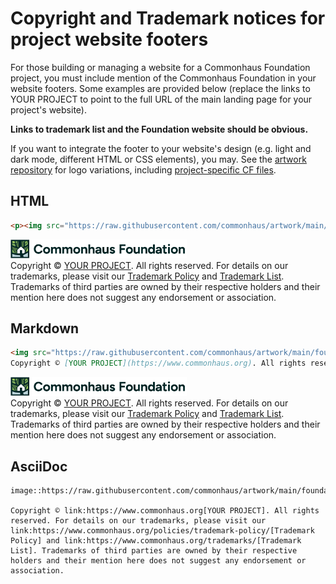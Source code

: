 # Copyright and Trademark notices for project website footers

For those building or managing a website for a Commonhaus Foundation project, you must include mention of the Commonhaus Foundation in your website footers. Some examples are provided below (replace the links to YOUR PROJECT to point to the full URL of the main landing page for your project's website).

**Links to trademark list and the Foundation website should be obvious.** 

If you want to integrate the footer to your website's design (e.g. light and dark mode, different HTML or CSS elements), you may.  See the [artwork repository](https://github.com/commonhaus/artwork/tree/main/foundation/brand) for logo variations, including [project-specific CF files](https://github.com/commonhaus/artwork/tree/main/foundation/brand/project).

## HTML

```html
<p><img src="https://raw.githubusercontent.com/commonhaus/artwork/main/foundation/brand/svg/CF_logo_horizontal_single_default.svg" height="30"/><br />Copyright © <a href="https://www.commonhaus.org">YOUR PROJECT</a>. All rights reserved. For details on our trademarks, please visit our <a href="https://www.commonhaus.org/policies/trademark-policy/">Trademark Policy</a> and <a href="https://www.commonhaus.org/trademarks/">Trademark List</a>. Trademarks of third parties are owned by their respective holders and their mention here does not suggest any endorsement or association.</p>
```
<!-- markdownlint-disable MD033 -->
<p><img src="https://raw.githubusercontent.com/commonhaus/artwork/main/foundation/brand/svg/CF_logo_horizontal_single_default.svg" height="30" alt=""/><br />Copyright © <a href="https://www.commonhaus.org">YOUR PROJECT</a>. All rights reserved. For details on our trademarks, please visit our <a href="https://www.commonhaus.org/policies/trademark-policy/">Trademark Policy</a> and <a href="https://www.commonhaus.org/trademarks/">Trademark List</a>. Trademarks of third parties are owned by their respective holders and their mention here does not suggest any endorsement or association.</p>

## Markdown

```markdown
<img src="https://raw.githubusercontent.com/commonhaus/artwork/main/foundation/brand/svg/CF_logo_horizontal_single_default.svg" height="30" alt=""/><br />
Copyright © [YOUR PROJECT](https://www.commonhaus.org). All rights reserved. For details on our trademarks, please visit our [Trademark Policy](https://www.commonhaus.org/policies/trademark-policy/) and [Trademark List](https://www.commonhaus.org/trademarks/). Trademarks of third parties are owned by their respective holders and their mention here does not suggest any endorsement or association.
```

<!-- markdownlint-disable MD033 -->
<img src="https://raw.githubusercontent.com/commonhaus/artwork/main/foundation/brand/svg/CF_logo_horizontal_single_default.svg" height="30" alt=""/><br />
Copyright © [YOUR PROJECT](https://www.commonhaus.org). All rights reserved. For details on our trademarks, please visit our [Trademark Policy](https://www.commonhaus.org/policies/trademark-policy/) and [Trademark List](https://www.commonhaus.org/trademarks/). Trademarks of third parties are owned by their respective holders and their mention here does not suggest any endorsement or association.

## AsciiDoc

```asciidoc
image::https://raw.githubusercontent.com/commonhaus/artwork/main/foundation/brand/svg/CF_logo_horizontal_single_default.svg[height=30]

Copyright © link:https://www.commonhaus.org[YOUR PROJECT]. All rights reserved. For details on our trademarks, please visit our link:https://www.commonhaus.org/policies/trademark-policy/[Trademark Policy] and link:https://www.commonhaus.org/trademarks/[Trademark List]. Trademarks of third parties are owned by their respective holders and their mention here does not suggest any endorsement or association.
```
